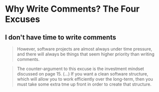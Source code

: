 # Why Write Comments? The Four Excuses

## I don't have time to write comments

> However, software projects are almost always under time pressure, and there will
> always be things that seem higher priority than writing comments.

> The counter-argument to this excuse is the investment mindset discussed on page 15.
> (...) If you want a clean software structure, which will allow you to work efficiently
> over the long-term, then you must take some extra tme up front in order to create
> that structure.

